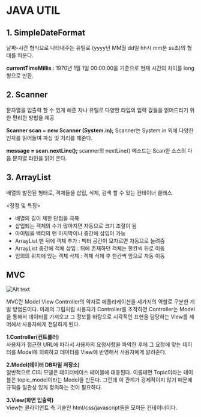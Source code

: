 # JAVA UTIL

## 1. SimpleDateFormat
날짜-시간 형식으로 나타내주는 유틸로 (yyyy년 MM월 dd일 hh시 mm분 ss초)의 형태를 띄운다.

**currentTimeMillis** : 1970년 1월 1일 00:00:00을 기준으로 현재 시간의 차이를 long 형으로 반환.


 ## 2. Scanner

문자열을 입출력 할 수 있게 해준 자나 유틸로 다양한 타입의 입력 값들을 읽어드리기 위한 편리한 방법을 제공


**Scanner scan = new Scanner (System.in);**
Scanner는 System.in 외에 다양한 인자를 읽어들여 파싱 및 처리를 해준다.

**message = scan.nextLine();**
scanner의 nextLine() 메소드는 Scan한 소스의 다음 문자열 라인을 읽어 온다.

## 3. ArrayList

배열의 발전된 형태로, 객체들을 삽입, 삭제, 검색 할 수 있는 컨테이너 클래스

<장점 및 특징>
- 배열의 길이 제한 단점을 극복
- 삽입되는 객체의 수가 많아지면 자동으로 크기 조절이 됨
- 아이템을 벡터의 맨 마지막이나 중간에 삽입이 가능
- ArrayList 맨 뒤에 객체 추가 : 벡터 공간이 모자르면 자동으로 늘려줌
- ArrayList 중간에 객체 삽입 : 뒤에 존재하던 객체는 한칸씩 뒤로 이동
- 임의의 위치에 있는 객체 삭제 : 객체 삭제 후 한칸씩 앞으로 자동 이동

## MVC

![Alt text](/https://github.com/superalan89/4th_Memo/blob/master//img/mvc.png "MVC")

MVC란 Model View Controller의 약자로 에플리케이션을 세가지의 역할로 구분한 개발 방법론이다. 아래의 그림처럼 사용자가 Controller를 조작하면 Controller는 Model을 통해서 데이터를 가져오고 그 정보를 바탕으로 시각적인 표현을 담당하는 View를 제어해서 사용자에게 전달하게 된다.

**1.Controller(컨트롤러)**<br>
사용자가 접근한 URL에 따라서 사용자의 요청사항을 파악한 후에 그 요청에 맞는 데이터를 Model에 의뢰하고 데이터를 View에 반영해서 사용자에게 알려준다.

**2.Model(데이터 DB파일 저장소)**<br>
일반적으로 CI의 모델은 데이터베이스 테이블에 대응된다. 이를테면 Topic이라는 테이블은 topic_model이라는 Model을 만든다. 그런데 이 관계가 강제적이지 않기 때문에 규칙을 일관성 있게 정의하는 것이 필요하다.

**3.View(화면 입출력)**<br>
View는 클라이언트 측 기술인 html/css/javascript들을 모아둔 컨테이너이다.
